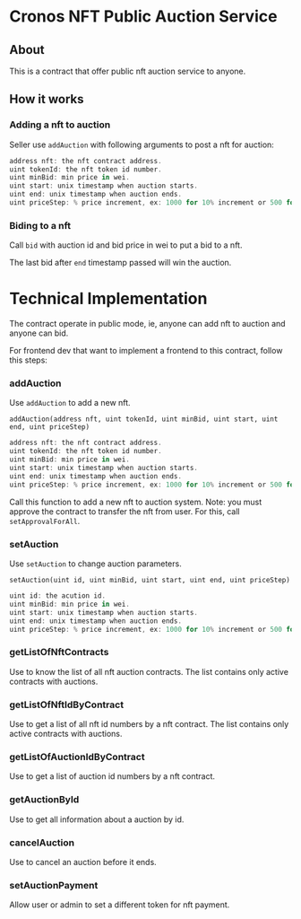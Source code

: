 # Cronos NFT Public Auction Service

## About

This is a contract that offer public nft auction service to anyone.

## How it works

### Adding a nft to auction

Seller use `addAuction` with following arguments to post a nft for auction:
```javascript
address nft: the nft contract address.
uint tokenId: the nft token id number.
uint minBid: min price in wei.
uint start: unix timestamp when auction starts.
uint end: unix timestamp when auction ends.
uint priceStep: % price increment, ex: 1000 for 10% increment or 500 for 5% increment.
```

### Biding to a nft

Call `bid` with auction id and bid price in wei to put a bid to a nft. 

The last bid after `end` timestamp passed will win the auction.

# Technical Implementation

The contract operate in public mode, ie, anyone can add nft to auction and anyone can bid.

For frontend dev that want to implement a frontend to this contract, follow this steps:


### addAuction

Use `addAuction` to add a new nft.

`addAuction(address nft, uint tokenId, uint minBid, uint start, uint end, uint priceStep)`

```javascript
address nft: the nft contract address.
uint tokenId: the nft token id number.
uint minBid: min price in wei.
uint start: unix timestamp when auction starts.
uint end: unix timestamp when auction ends.
uint priceStep: % price increment, ex: 1000 for 10% increment or 500 for 5% increment.
```

Call this function to add a new nft to auction system.
Note: you must approve the contract to transfer the nft from user. For this, call `setApprovalForAll`.


### setAuction

Use `setAuction` to change auction parameters. 

`setAuction(uint id, uint minBid, uint start, uint end, uint priceStep)`
```javascript
uint id: the acution id.
uint minBid: min price in wei.
uint start: unix timestamp when auction starts.
uint end: unix timestamp when auction ends.
uint priceStep: % price increment, ex: 1000 for 10% increment or 500 for 5% increment.
```

### getListOfNftContracts

Use to know the list of all nft auction contracts. 
The list contains only active contracts with auctions.

### getListOfNftIdByContract

Use to get a list of all nft id numbers by a nft contract.
The list contains only active contracts with auctions.

### getListOfAuctionIdByContract 

Use to get a list of auction id numbers by a nft contract.

### getAuctionById

Use to get all information about a auction by id.

### cancelAuction

Use to cancel an auction before it ends.

### setAuctionPayment

Allow user or admin to set a different token for nft payment.
